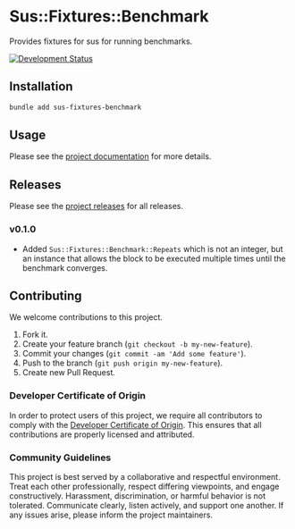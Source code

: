 # Sus::Fixtures::Benchmark

Provides fixtures for sus for running benchmarks.

[![Development Status](https://github.com/socketry/sus-fixtures-benchmark/workflows/Test/badge.svg)](https://github.com/socketry/sus-fixtures-benchmark/actions?workflow=Test)

## Installation

``` bash
bundle add sus-fixtures-benchmark
```

## Usage

Please see the [project documentation](https://suspecting.github.io/sus-fixtures-benchmark/) for more details.

## Releases

Please see the [project releases](https://suspecting.github.io/sus-fixtures-benchmark/releases/index) for all releases.

### v0.1.0

  - Added `Sus::Fixtures::Benchmark::Repeats` which is not an integer, but an instance that allows the block to be executed multiple times until the benchmark converges.

## Contributing

We welcome contributions to this project.

1.  Fork it.
2.  Create your feature branch (`git checkout -b my-new-feature`).
3.  Commit your changes (`git commit -am 'Add some feature'`).
4.  Push to the branch (`git push origin my-new-feature`).
5.  Create new Pull Request.

### Developer Certificate of Origin

In order to protect users of this project, we require all contributors to comply with the [Developer Certificate of Origin](https://developercertificate.org/). This ensures that all contributions are properly licensed and attributed.

### Community Guidelines

This project is best served by a collaborative and respectful environment. Treat each other professionally, respect differing viewpoints, and engage constructively. Harassment, discrimination, or harmful behavior is not tolerated. Communicate clearly, listen actively, and support one another. If any issues arise, please inform the project maintainers.
